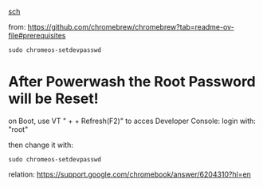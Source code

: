 [sch](https://www.google.com/search?q=chromeos+change+root+password)

from: https://github.com/chromebrew/chromebrew?tab=readme-ov-file#prerequisites

```
sudo chromeos-setdevpasswd
```

# After Powerwash the Root Password will be Reset!
on Boot, use VT "<Ctrl> + <Alt> + Refresh(F2)" to acces Developer Console:
login with: "root"

then change it with:
```
sudo chromeos-setdevpasswd
```

relation: https://support.google.com/chromebook/answer/6204310?hl=en
